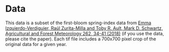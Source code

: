 # Data

This data is a subset of the first-bloom spring-index data from [Emma Izquierdo-Verdiguier, Raúl Zurita-Milla and Toby R. Ault, Mark D. Schwartz, Agricultural and Forest Meteorology 262, 34-41 (2018)](https://doi.org/10.1016/j.agrformet.2018.06.028) (if you use the data, please cite the paper). 
Each tif file includes a 700x700 pixel crop of the original data for a given year. 

